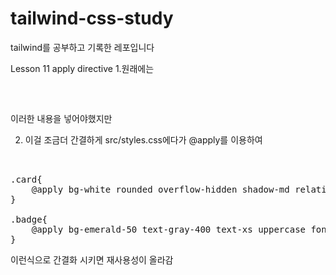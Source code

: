 # tailwind-css-study
tailwind를 공부하고 기록한 레포입니다

Lesson 11 apply directive
1.원래에는 
<pre> 
<div class="bg-white rounded overflow-hidden shadow-md relative">
</pre>

이러한 내용을 넣어야했지만 

2. 이걸 조금더 간결하게 
src/styles.css에다가 @apply를 이용하여

<pre> 

.card{
    @apply bg-white rounded overflow-hidden shadow-md relative;
}

.badge{
    @apply bg-emerald-50 text-gray-400 text-xs uppercase font-bold rounded-full p-2 absolute top-0 ml-2 mt-2;
}
</pre>

이런식으로 간결화 시키면 재사용성이 올라감


